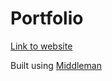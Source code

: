 # Portfolio
[Link to website](http://www.gen-migneron.com)

Built using [Middleman](https://middlemanapp.com/)

